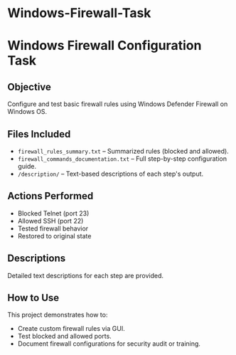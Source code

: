 # Windows-Firewall-Task
# Windows Firewall Configuration Task

## Objective
Configure and test basic firewall rules using Windows Defender Firewall on Windows OS.

## Files Included
- `firewall_rules_summary.txt` – Summarized rules (blocked and allowed).
- `firewall_commands_documentation.txt` – Full step-by-step configuration guide.
- `/description/` – Text-based descriptions of each step's output.

## Actions Performed
- Blocked Telnet (port 23)
- Allowed SSH (port 22)
- Tested firewall behavior
- Restored to original state

## Descriptions
Detailed text descriptions for each step are provided.

## How to Use
This project demonstrates how to:
- Create custom firewall rules via GUI.
- Test blocked and allowed ports.
- Document firewall configurations for security audit or training.

